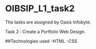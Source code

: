 # OIBSIP_L1_task2

The tasks are assigned by Oasis Infobyte.

Task 2 : Create a Portfolio Web Design.

##Technologies used
-HTML
-CSS
